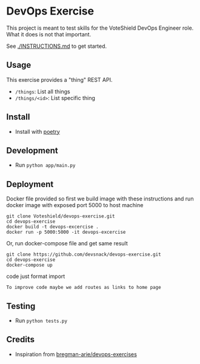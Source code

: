 # DevOps Exercise

This project is meant to test skills for the VoteShield DevOps Engineer role. What it does is not that important.

See [./INSTRUCTIONS.md](./INSTRUCTIONS.md) to get started.

## Usage

This exercise provides a "thing" REST API.

- `/things`: List all things
- `/things/<id>`: List specific thing

## Install

- Install with [poetry](https://python-poetry.org/)

## Development

- Run `python app/main.py`

## Deployment

Docker file provided so first we build image with these instructions
and run docker image with exposed port 5000 to host machine

```local sh
git clone Voteshield/devops-exercise.git
cd devops-exercise
docker build -t devops-excercise .
docker run -p 5000:5000 -it devops-excercise
```

Or, run docker-compose file and get same result

```local sh
git clone https://github.com/devsnack/devops-exercise.git
cd devops-exercise
docker-compose up
```

code just format import

```local sh
To improve code maybe we add routes as links to home page

```

## Testing

- Run `python tests.py`

## Credits

- Inspiration from [bregman-arie/devops-exercises](https://github.com/bregman-arie/devops-exercises)
